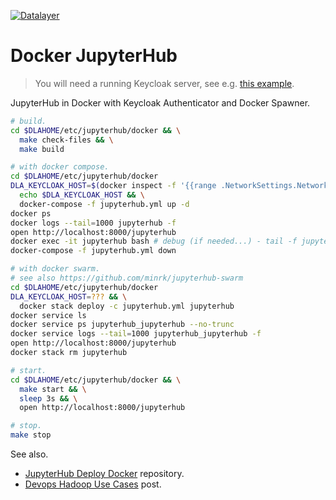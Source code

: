 [![Datalayer](https://docs.datalayer.io/logo/datalayer-25.svg)](https://datalayer.io)

# Docker JupyterHub

> You will need a running Keycloak server, see e.g. [this example](https://github.com/datalayer/datalayer/tree/master/lab/apps/keycloak).

JupyterHub in Docker with Keycloak Authenticator and Docker Spawner.

```bash
# build.
cd $DLAHOME/etc/jupyterhub/docker && \
  make check-files && \
  make build
```

```bash
# with docker compose.
cd $DLAHOME/etc/jupyterhub/docker
DLA_KEYCLOAK_HOST=$(docker inspect -f '{{range .NetworkSettings.Networks}}{{.IPAddress}}{{end}}' keycloak) && \
  echo $DLA_KEYCLOAK_HOST && \
  docker-compose -f jupyterhub.yml up -d
docker ps
docker logs --tail=1000 jupyterhub -f
open http://localhost:8000/jupyterhub
docker exec -it jupyterhub bash # debug (if needed...) - tail -f jupyterhub.log
docker-compose -f jupyterhub.yml down
```

```bash
# with docker swarm.
# see also https://github.com/minrk/jupyterhub-swarm
cd $DLAHOME/etc/jupyterhub/docker
DLA_KEYCLOAK_HOST=??? && \
  docker stack deploy -c jupyterhub.yml jupyterhub
docker service ls
docker service ps jupyterhub_jupyterhub --no-trunc
docker service logs --tail=1000 jupyterhub_jupyterhub -f
open http://localhost:8000/jupyterhub
docker stack rm jupyterhub
```

```bash
# start.
cd $DLAHOME/etc/jupyterhub/docker && \
  make start && \
  sleep 3s && \
  open http://localhost:8000/jupyterhub
```

```bash
# stop.
make stop
```

See also.

+ [JupyterHub Deploy Docker](https://github.com/jupyterhub/jupyterhub-deploy-docker) repository.
+ [Devops Hadoop Use Cases](https://www.linkedin.com/pulse/devops-hadoop-use-cases-get-me-cluster-under-5-dieter-schwarenthorer) post.
